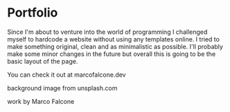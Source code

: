 # Portfolio
Since I'm about to venture into the world of programming I challenged myself to hardcode a website without using any templates online. I tried to make something original, clean and as minimalistic as possible. I'll probably make some minor changes in the future but overall this is going to be the basic layout of the page.

You can check it out at marcofalcone.dev

background image from unsplash.com

work by Marco Falcone
